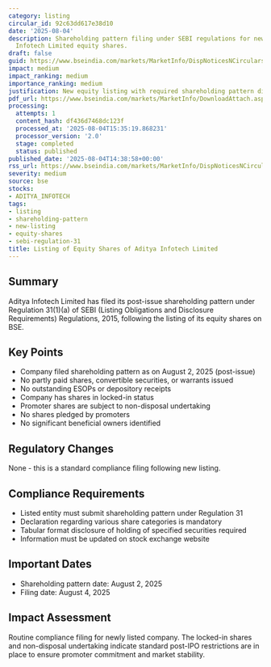```yaml
---
category: listing
circular_id: 92c63dd617e38d10
date: '2025-08-04'
description: Shareholding pattern filing under SEBI regulations for newly listed Aditya
  Infotech Limited equity shares.
draft: false
guid: https://www.bseindia.com/markets/MarketInfo/DispNoticesNCirculars.aspx?Noticeid={503659E1-2254-4959-B875-D291FE71A2FB}&noticeno=20250804-54&dt=08/04/2025&icount=54&totcount=55&flag=0
impact: medium
impact_ranking: medium
importance_ranking: medium
justification: New equity listing with required shareholding pattern disclosure
pdf_url: https://www.bseindia.com/markets/MarketInfo/DownloadAttach.aspx?id=20250804-54&attachedId=7059bf5c-49f6-4851-a159-6326f1d4461a
processing:
  attempts: 1
  content_hash: df436d7468dc123f
  processed_at: '2025-08-04T15:35:19.868231'
  processor_version: '2.0'
  stage: completed
  status: published
published_date: '2025-08-04T14:38:58+00:00'
rss_url: https://www.bseindia.com/markets/MarketInfo/DispNoticesNCirculars.aspx?Noticeid={503659E1-2254-4959-B875-D291FE71A2FB}&noticeno=20250804-54&dt=08/04/2025&icount=54&totcount=55&flag=0
severity: medium
source: bse
stocks:
- ADITYA_INFOTECH
tags:
- listing
- shareholding-pattern
- new-listing
- equity-shares
- sebi-regulation-31
title: Listing of Equity Shares of Aditya Infotech Limited
---
```


## Summary

Aditya Infotech Limited has filed its post-issue shareholding pattern under Regulation 31(1)(a) of SEBI (Listing Obligations and Disclosure Requirements) Regulations, 2015, following the listing of its equity shares on BSE.

## Key Points

- Company filed shareholding pattern as on August 2, 2025 (post-issue)
- No partly paid shares, convertible securities, or warrants issued
- No outstanding ESOPs or depository receipts
- Company has shares in locked-in status
- Promoter shares are subject to non-disposal undertaking
- No shares pledged by promoters
- No significant beneficial owners identified

## Regulatory Changes

None - this is a standard compliance filing following new listing.

## Compliance Requirements

- Listed entity must submit shareholding pattern under Regulation 31
- Declaration regarding various share categories is mandatory
- Tabular format disclosure of holding of specified securities required
- Information must be updated on stock exchange website

## Important Dates

- Shareholding pattern date: August 2, 2025
- Filing date: August 4, 2025

## Impact Assessment

Routine compliance filing for newly listed company. The locked-in shares and non-disposal undertaking indicate standard post-IPO restrictions are in place to ensure promoter commitment and market stability.